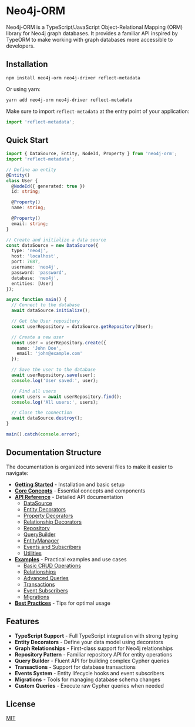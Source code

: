 # Neo4j-ORM

Neo4j-ORM is a TypeScript/JavaScript Object-Relational Mapping (ORM) library for Neo4j graph databases. It provides a familiar API inspired by TypeORM to make working with graph databases more accessible to developers.

## Installation

```bash
npm install neo4j-orm neo4j-driver reflect-metadata
```

Or using yarn:

```bash
yarn add neo4j-orm neo4j-driver reflect-metadata
```

Make sure to import `reflect-metadata` at the entry point of your application:

```typescript
import 'reflect-metadata';
```

## Quick Start

```typescript
import { DataSource, Entity, NodeId, Property } from 'neo4j-orm';
import 'reflect-metadata';

// Define an entity
@Entity()
class User {
  @NodeId({ generated: true })
  id: string;

  @Property()
  name: string;

  @Property()
  email: string;
}

// Create and initialize a data source
const dataSource = new DataSource({
  type: 'neo4j',
  host: 'localhost',
  port: 7687,
  username: 'neo4j',
  password: 'password',
  database: 'neo4j',
  entities: [User]
});

async function main() {
  // Connect to the database
  await dataSource.initialize();

  // Get the User repository
  const userRepository = dataSource.getRepository(User);

  // Create a new user
  const user = userRepository.create({
    name: 'John Doe',
    email: 'john@example.com'
  });

  // Save the user to the database
  await userRepository.save(user);
  console.log('User saved:', user);

  // Find all users
  const users = await userRepository.find();
  console.log('All users:', users);

  // Close the connection
  await dataSource.destroy();
}

main().catch(console.error);
```

## Documentation Structure

The documentation is organized into several files to make it easier to navigate:

- **[Getting Started](./docs/getting-started.md)** - Installation and basic setup
- **[Core Concepts](./docs/core-concepts.md)** - Essential concepts and components
- **[API Reference](./docs/api-reference/index.md)** - Detailed API documentation
  - [DataSource](./docs/api-reference/data-source.md)
  - [Entity Decorators](./docs/api-reference/entity-decorators.md)
  - [Property Decorators](./docs/api-reference/property-decorators.md)
  - [Relationship Decorators](./docs/api-reference/relationship-decorators.md)
  - [Repository](./docs/api-reference/repository.md)
  - [QueryBuilder](./docs/api-reference/query-builder.md)
  - [EntityManager](./docs/api-reference/entity-manager.md)
  - [Events and Subscribers](./docs/api-reference/events-subscribers.md)
  - [Utilities](./docs/api-reference/utilities.md)
- **[Examples](./docs/examples/index.md)** - Practical examples and use cases
  - [Basic CRUD Operations](./docs/examples/basic-crud.md)
  - [Relationships](./docs/examples/relationships.md)
  - [Advanced Queries](./docs/examples/advanced-queries.md)
  - [Transactions](./docs/examples/transactions.md)
  - [Event Subscribers](./docs/examples/event-subscribers.md)
  - [Migrations](./docs/examples/migrations.md)
- **[Best Practices](./docs/best-practices.md)** - Tips for optimal usage

## Features

- **TypeScript Support** - Full TypeScript integration with strong typing
- **Entity Decorators** - Define your data model using decorators
- **Graph Relationships** - First-class support for Neo4j relationships
- **Repository Pattern** - Familiar repository API for entity operations
- **Query Builder** - Fluent API for building complex Cypher queries
- **Transactions** - Support for database transactions
- **Events System** - Entity lifecycle hooks and event subscribers
- **Migrations** - Tools for managing database schema changes
- **Custom Queries** - Execute raw Cypher queries when needed

## License

[MIT](LICENSE)

